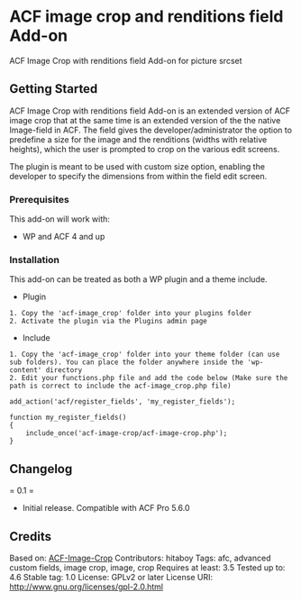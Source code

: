 # ACF image crop and renditions field Add-on

ACF Image Crop with renditions field Add-on for picture srcset

## Getting Started

ACF Image Crop with renditions field Add-on is an extended version of ACF image crop that at the same time is an extended version of the the native Image-field in ACF.
The field gives the developer/administrator the option to predefine a size for the image and the renditions (widths with relative heights), which the user is prompted to crop on the various edit screens.

The plugin is meant to be used with custom size option, enabling the developer to specify the dimensions from within the field edit screen.

### Prerequisites

This add-on will work with:
* WP and ACF 4 and up

### Installation

This add-on can be treated as both a WP plugin and a theme include.

* Plugin

```
1. Copy the 'acf-image_crop' folder into your plugins folder
2. Activate the plugin via the Plugins admin page
```

* Include

```
1. Copy the 'acf-image_crop' folder into your theme folder (can use sub folders). You can place the folder anywhere inside the 'wp-content' directory
2. Edit your functions.php file and add the code below (Make sure the path is correct to include the acf-image_crop.php file)

add_action('acf/register_fields', 'my_register_fields');

function my_register_fields()
{
	include_once('acf-image-crop/acf-image-crop.php');
}
```

## Changelog

= 0.1 =
* Initial release. Compatible with ACF Pro 5.6.0


## Credits
Based on: [ACF-Image-Crop](https://github.com/andersthorborg/ACF-Image-Crop)
Contributors: hitaboy
Tags: afc, advanced custom fields, image crop, image, crop
Requires at least: 3.5
Tested up to: 4.6
Stable tag: 1.0
License: GPLv2 or later
License URI: http://www.gnu.org/licenses/gpl-2.0.html
